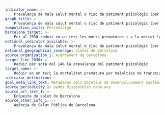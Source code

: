 ```yaml
---
indicator_name: >-
    Prevalença de mala salut mental o risc de patiment psicològic (per sobre de tres punts al General Health Questionnaire, GHQ-12)
graph_title: >-
    Prevalença de mala salut mental o risc de patiment psicològic (per sobre de tres punts al General Health Questionnaire, GHQ-12)
computation_units: Percentatge
barcelona_target: >-
    Per al 2030 reduir en un terç les morts prematures i a la meitat la prevalença del patiment psicològic, així com incidir més en promoció de la salut
national_indicator_available: >-
    Prevalença de mala salut mental o risc de patiment psicològic (per sobre de tres punts al General Health Questionnaire, GHQ-12)
national_geographical_coverage: Ciutat de Barcelona
source_organisation_1: Ajuntament de Barcelona
target_line_2030: >-
    Reduir per sota del 14% la prevalença del patiment psicològic
target_name: >-
    Reduir en un terç la mortalitat prematura per malalties no transmissibles, mitjançant la prevenció i el tractament, i promoure la salut mental i el benestar
indicator_definition:
goal_meta_link_text: Metadades dels Objetius de Desenvolupament Sostenible de les Nacions Unides (pdf 894kB)
source_periodicity_1: Dades disponibles cada any
source_url_text_1: >-
    Enquesta de salut de Barcelona 
source_other_info_1: >-
    Agència de Salut Pública de Barcelona
---
```

